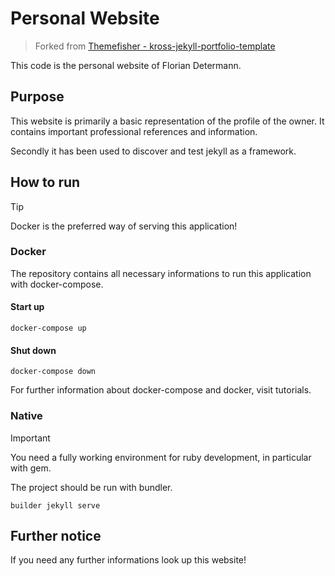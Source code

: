 # Personal Website

> Forked from [Themefisher - kross-jekyll-portfolio-template](https://github.com/themefisher/kross-jekyll-portfolio-template)

This code is the personal website of Florian Determann.

## Purpose

This website is primarily a basic representation of the profile of the owner.
It contains important professional references and information.

Secondly it has been used to discover and test jekyll as a framework.

## How to run

> [!TIP]
> Docker is the preferred way of serving this application!

### Docker

The repository contains all necessary informations to run this application with docker-compose.

#### Start up
``
docker-compose up
``


#### Shut down

``
docker-compose down
``

For further information about docker-compose and docker, visit tutorials.


### Native

> [!IMPORTANT]
> You need a fully working environment for ruby development, in particular with gem.

The project should be run with bundler.

``
builder jekyll serve
``

## Further notice

If you need any further informations look up this website!

